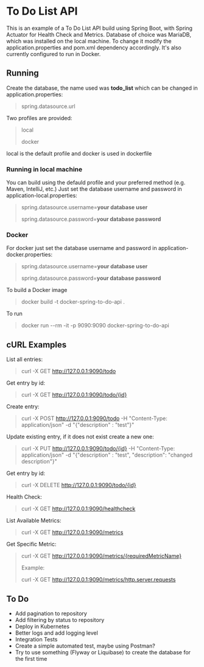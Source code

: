 # To Do List API
This is an example of a To Do List API build using Spring Boot, with Spring Actuator for Health Check and Metrics.
Database of choice was MariaDB, which was installed on the local machine. To change it modify the application.properties and pom.xml dependency accordingly.
It's also currently configured to run in Docker.
## Running
Create the database, the name used was **todo_list** which can be changed in application.properties:
> spring.datasource.url

Two profiles are provided:
> local
>
> docker

local is the default profile and docker is used in dockerfile
### Running in local machine
You can build using the defauld profile and your preferred method (e.g. Maven, IntelliJ, etc.)
Just set the database username and password in application-local.properties:
> spring.datasource.username=**your database user**
>
> spring.datasource.password=**your database password**
### Docker
For docker just set the database username and password in application-docker.properties:
> spring.datasource.username=**your database user**
>
> spring.datasource.password=**your database password**

To build a Docker image
> docker build -t docker-spring-to-do-api .

To run
> docker run --rm -it -p 9090:9090 docker-spring-to-do-api

## cURL Examples
List all entries:
> curl -X GET http://127.0.0.1:9090/todo

Get entry by id:
> curl -X GET http://127.0.0.1:9090/todo/{id}

Create entry:
> curl -X POST http://127.0.0.1:9090/todo -H "Content-Type: application/json" -d "{\"description\" : \"test\"}"

Update existing entry, if it does not exist create a new one:
> curl -X PUT http://127.0.0.1:9090/todo/{id} -H "Content-Type: application/json" -d "{\"description\" : \"test\", \"description\": \"changed description\"}"

Get entry by id:
> curl -X DELETE http://127.0.0.1:9090/todo/{id}

Health Check:
> curl -X GET http://127.0.0.1:9090/healthcheck

List Available Metrics:
> curl -X GET http://127.0.0.1:9090/metrics

Get Specific Metric:
> curl -X GET http://127.0.0.1:9090/metrics/{requiredMetricName}
>
>Example:
>
> curl -X GET http://127.0.0.1:9090/metrics/http.server.requests

## To Do
- Add pagination to repository
- Add filtering by status to repository
- Deploy in Kubernetes
- Better logs and add logging level
- Integration Tests
- Create a simple automated test, maybe using Postman?
- Try to use something (Flyway or Liquibase) to create the database for the first time

